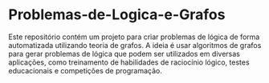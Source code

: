# Problemas-de-Logica-e-Grafos
Este repositório contém um projeto para criar problemas de lógica de forma automatizada utilizando teoria de grafos. A ideia é usar algoritmos de grafos para gerar problemas de lógica que podem ser utilizados em diversas aplicações, como treinamento de habilidades de raciocínio lógico, testes educacionais e competições de programação.
